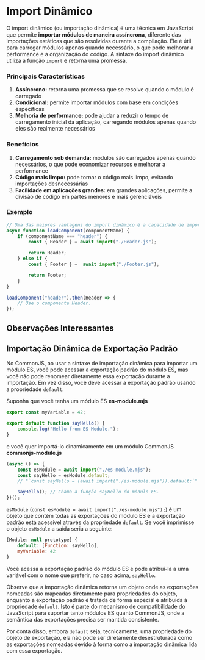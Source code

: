 # Import Dinâmico

O import dinâmico (ou importação dinâmica) é uma têcnica em JavaScript que permite **importar módulos de maneira assíncrona**, diferente das importações estáticas que são resolvidas durante a compilação. Ele é útil para carregar módulos apenas quando necessário, o que pode melhorar a performance e a organização do código. A sintaxe do import dinâmico utiliza a função `import` e retorna uma promessa.

### Principais Características

1. **Assíncrono:** retorna uma promessa que se resolve quando o módulo é carregado
2. **Condicional:** permite importar módulos com base em condições específicas
3. **Melhoria de performance:** pode ajudar a reduzir o tempo de carregamento inicial da aplicação, carregando módulos apenas quando eles são realmente necessários

### Benefícios

1. **Carregamento sob demanda:** módulos são carregados apenas quando necessários, o que pode economizar recursos e melhorar a performance
2. **Código mais limpo:** pode tornar o código mais limpo, evitando importações desnecessárias
3. **Facilidade em aplicações grandes:** em grandes aplicações, permite a divisão de código em partes menores e mais gerenciáveis

### Exemplo

```JavaScript
// Uma das maiores vantagens do import dinâmico é a capacidade de importar módulos condicionalmente.
async function loadComponent(componentName) {
    if (componentName === "header") {
        const { Header } = await import("./Header.js");

        return Header;
    } else if {
        const { Footer } =  await import("./Footer.js");

        return Footer;
    }
}

loadComponent("header").then(Header => {
    // Use o componente Header.
});
```

## Observações Interessantes

## <a id="importacao-dinamica-exportacao-padrao">Importação Dinâmica de Exportação Padrão</a>

No CommonJS, ao usar a sintaxe de importação dinâmica para importar um módulo ES, você pode acessar a exportação padrão do módulo ES, mas você não pode renomear diretamente essa exportação durante a importação. Em vez disso, você deve acessar a exportação padrão usando a propriedade `default`.

Suponha que você tenha um módulo ES **es-module.mjs**

```JavaScript
export const myVariable = 42;

export default function sayHello() {
    console.log("Hello from ES Module.");
}
```

e você quer importá-lo dinamicamente em um módulo CommonJS **commonjs-module.js**

```JavaScript
(async () => {
    const esModule = await import("./es-module.mjs");
    const sayHello = esModule.default;
    // "`const sayHello = (await import("./es-module.mjs")).default;`" também é válido, afinal você importa um objeto que contém todas as exportações do módulo ES.

    sayHello(); // Chama a função sayHello do módulo ES.
})();
```

`esModule` (`const esModule = await import("./es-module.mjs");`) é um objeto que contém todas as exportações do módulo ES e a exportação padrão está acessível através da propriedade `default`. Se você imprimisse o objeto `esModule` a saída seria a seguinte:

```JavaScript
[Module: null prototype] {
    default: [Function: sayHello],
    myVariable: 42
}
```

Você acessa a exportação padrão do módulo ES e pode atribuí-la a uma variável com o nome que preferir, no caso acima, `sayHello`.

Observe que a importação dinâmica retorna um objeto onde as exportações nomeadas são mapeadas diretamente para propriedades do objeto, enquanto a exportação padrão é tratada de forma especial e atribuída à propriedade `default`. Isto é parte do mecanismo de compatibilidade do JavaScript para suportar tanto módulos ES quanto CommonJS, onde a semântica das exportações precisa ser mantida consistente.

Por conta disso, embora `default` seja, tecnicamente, uma propriedade do objeto de exportação, ela não pode ser diretamente desestruturada como as exportações nomeadas devido à forma como a importação dinâmica lida com essa exportação.